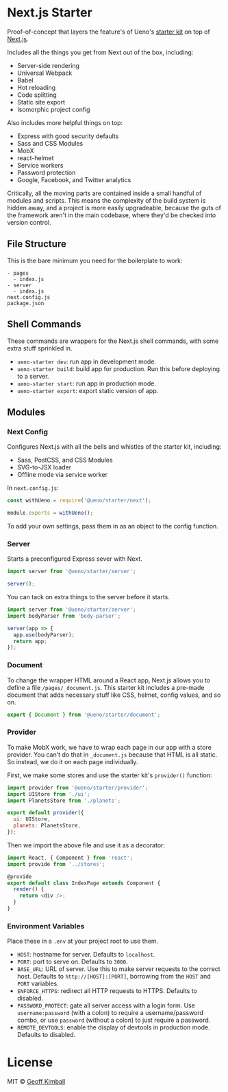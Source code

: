 # Next.js Starter

Proof-of-concept that layers the feature's of Ueno's [starter kit](https://github.com/ueno-llc/starter-kit-universally) on top of [Next.js](https://github.com/zeit/next.js).

Includes all the things you get from Next out of the box, including:

- Server-side rendering
- Universal Webpack
- Babel
- Hot reloading
- Code splitting
- Static site export
- Isomorphic project config

Also includes more helpful things on top:

- Express with good security defaults
- Sass and CSS Modules
- MobX
- react-helmet
- Service workers
- Password protection
- Google, Facebook, and Twitter analytics

Critically, all the moving parts are contained inside a small handful of modules and scripts. This means the complexity of the build system is hidden away, and a project is more easily upgradeable, because the guts of the framework aren't in the main codebase, where they'd be checked into version control.

## File Structure

This is the bare minimum you need for the boilerplate to work:

```
- pages
  - index.js
- server
  - index.js
next.config.js
package.json
```

## Shell Commands

These commands are wrappers for the Next.js shell commands, with some extra stuff sprinkled in.

- `ueno-starter dev`: run app in development mode.
- `ueno-starter build`: build app for production. Run this before deploying to a server.
- `ueno-starter start`: run app in production mode.
- `ueno-starter export`: export static version of app.

## Modules

### Next Config

Configures Next.js with all the bells and whistles of the starter kit, including:

- Sass, PostCSS, and CSS Modules
- SVG-to-JSX loader
- Offline mode via service worker

In `next.config.js`:

```js
const withUeno = require('@ueno/starter/next');

module.exports = withUeno();
```

To add your own settings, pass them in as an object to the config function.

### Server

Starts a preconfigured Express sever with Next.

```js
import server from '@ueno/starter/server';

server();
```

You can tack on extra things to the server before it starts.

```js
import server from '@ueno/starter/server';
import bodyParser from 'body-parser';

server(app => {
  app.use(bodyParser);
  return app;
});
```

### Document

To change the wrapper HTML around a React app, Next.js allows you to define a file `/pages/_document.js`. This starter kit includes a pre-made document that adds necessary stuff like CSS, helmet, config values, and so on.

```js
export { Document } from '@ueno/starter/document';
```

### Provider

To make MobX work, we have to wrap each page in our app with a store provider. You can't do that in `_document.js` because that HTML is all static. So instead, we do it on each page individually.

First, we make some stores and use the starter kit's `provider()` function:

```js
import provider from '@ueno/starter/provider';
import UIStore from './ui';
import PlanetsStore from './planets';

export default provider({
  ui: UIStore,
  planets: PlanetsStore,
});
```

Then we import the above file and use it as a decorator:

```js
import React, { Component } from 'react';
import provide from '../stores';

@provide
export default class IndexPage extends Component {
  render() {
    return <div />;
  }
}
```

### Environment Variables

Place these in a `.env` at your project root to use them.

- `HOST`: hostname for server. Defaults to `localhost`.
- `PORT`: port to serve on. Defaults to `3000`.
- `BASE_URL`: URL of server. Use this to make server requests to the correct host. Defaults to `http://[HOST]:[PORT]`, borrowing from the `HOST` and `PORT` variables.
- `ENFORCE_HTTPS`: redirect all HTTP requests to HTTPS. Defaults to disabled.
- `PASSWORD_PROTECT`: gate all server access with a login form. Use `username:password` (with a colon) to require a username/password combo, or use `password` (without a colon) to just require a password.
- `REMOTE_DEVTOOLS`: enable the display of devtools in production mode. Defaults to disabled.

# License

MIT &copy; [Geoff Kimball](http://geoffkimball.com)
